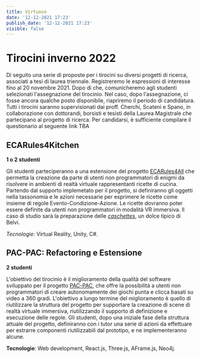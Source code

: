 ```yaml
---
title: Virtuoso
date: '12-12-2021 17:23'
publish_date: '12-12-2021 17:23'
visible: false
---
```

# Tirocini inverno 2022

Di seguito una serie di proposte per i tirocini su diversi progetti di ricerca, associati a tesi di laurea triennale. Registreremo le espressioni di interesse fino al 20 novembre 2021. Dopo di che, comunicheremo agli studenti selezionati l'assegnazione del tirocinio. Nel caso, dopo l'assegnazione, ci fosse ancora qualche posto disponibile, riapriremo il periodo di candidatura.
Tutti i tirocini saranno supervisionati dai proff. Cherchi, Scateni e Spano, in collaborazione con dottorandi, borsisti e tesisti della Laurea Magistrale che partecipano al progetto di ricerca.
Per candidarsi, è sufficiente compilare il questionario al seguente link TBA

## ECARules4Kitchen

**1 o 2 studenti**

Gli studenti parteciperanno a una estensione del progetto [ECARules4All](https://cg3hci.dmi.unica.it/lab/it/projects/ecarules4all) che permetta la creazione da parte di utenti non programmatori di enigmi da risolvere in ambienti di realtà virtuale rappresentanti ricette di cucina. Partendo dal supporto implemetato per il progetto, si definiranno gli oggetti nella tassonomia e le azioni necessarie per esprimere le ricette come insieme di regole Evento-Condizione-Azione. Le ricette dovranno poter essere definite da utenti non programmatori in modalità VR immersiva. Il caso di studio sarà la preparazione delle [*caschettes*](https://www.cuoredellasardegna.it/notizie/notizia/Is-Caschettes-simbolo-della-produzione-artigianale-di-Belvi/), un dolce tipico di Belvì.

*Tecnologie:* Virtual Reality, Unity, C#.

## PAC-PAC: Refactoring e Estensione

**2 studenti**

L'obiettivo del tirocinio è il miglioramento della qualità del software sviluppato per il progetto [PAC-PAC](https://cg3hci.dmi.unica.it/lab/it/projects/pacpac), che offre la possibilità a utenti non programmatori di creare autonomamente dei giochi punta e clicca basati su video a 360 gradi. L'obiettivo a lungo termine del miglioramento è quello di riutilizzare la struttura del progetto per supportare la creazione di scene di realtà virtuale immersiva, riutilizzando il supporto di definizione e esecuzione delle regole. Gli studenti, dopo una iniziale fase della struttura attuale del progetto, definiranno con i tutor una serie di azioni da effettuare per estrarre componenti riutilizzabili dal prototipo, e ne implementeranno alcune. 

**Tecnologie**: Web development, React.js, Three.js, AFrame.js, Neo4j. 

